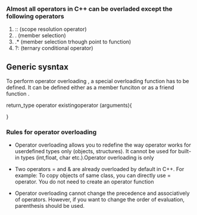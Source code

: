 ### Almost all operators in C++ can be overladed except the following operators

1. :: (scope resolution operator)
2. . (member selection)
3. .\* (member selection trhough point to function)
4. ?: (ternary conditional operator)

## Generic sysntax

To perform operator overloading , a special overloading function has to be defined. It can be defined either as a member funciton or as a friend function .

return_type operator existingoperator (arguments){

}

### Rules for operator overloading

- Operator overloading allows you to redefine the way operator works for userdefined types only (objects, structures). It cannot be used for built-in types (int,float, char etc.).Operator overloading is only
- Two operators = and & are already overloaded by default in C++. For example: To copy objects of same class, you can directly use = operator. You do not need to create an operator function

- Operator overloading cannot change the precedence and associatively of
operators. However, if you want to change the order of evaluation, parenthesis
should be used.
